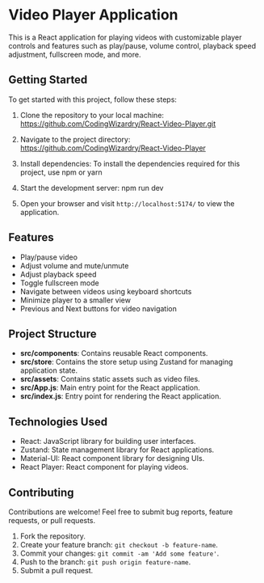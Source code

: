 # Video Player Application

This is a React application for playing videos with customizable player controls and features such as play/pause, volume control, playback speed adjustment, fullscreen mode, and more.

## Getting Started

To get started with this project, follow these steps:

1. Clone the repository to your local machine: https://github.com/CodingWizardry/React-Video-Player.git

2. Navigate to the project directory: https://github.com/CodingWizardry/React-Video-Player

3. Install dependencies: To install the dependencies required for this project, use npm or yarn

4. Start the development server: npm run dev

5. Open your browser and visit `http://localhost:5174/` to view the application.

## Features

- Play/pause video
- Adjust volume and mute/unmute
- Adjust playback speed
- Toggle fullscreen mode
- Navigate between videos using keyboard shortcuts
- Minimize player to a smaller view
- Previous and Next buttons for video navigation

## Project Structure

- **src/components**: Contains reusable React components.
- **src/store**: Contains the store setup using Zustand for managing application state.
- **src/assets**: Contains static assets such as video files.
- **src/App.js**: Main entry point for the React application.
- **src/index.js**: Entry point for rendering the React application.

## Technologies Used

- React: JavaScript library for building user interfaces.
- Zustand: State management library for React applications.
- Material-UI: React component library for designing UIs.
- React Player: React component for playing videos.

## Contributing

Contributions are welcome! Feel free to submit bug reports, feature requests, or pull requests.

1. Fork the repository.
2. Create your feature branch: `git checkout -b feature-name`.
3. Commit your changes: `git commit -am 'Add some feature'`.
4. Push to the branch: `git push origin feature-name`.
5. Submit a pull request.


